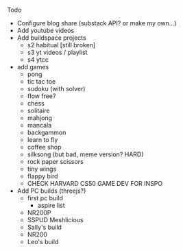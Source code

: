 Todo

- Configure blog share (substack API? or make my own...)
- Add youtube videos
- Add buildspace projects
  - s2 habitual [still broken]
  - s3 yt videos / playlist
  - s4 ytcc
- add games
  - pong
  - tic tac toe
  - sudoku (with solver)
  - flow free?
  - chess
  - solitaire
  - mahjong
  - mancala
  - backgammon
  - learn to fly
  - coffee shop
  - silksong (but bad, meme version? HARD)
  - rock paper scissors
  - tiny wings
  - flappy bird
  - CHECK HARVARD CS50 GAME DEV FOR INSPO
- Add PC builds (threejs?)
  - first pc build
    - aspire list
  - NR200P
  - SSPUD Meshlicious
  - Sally's build
  - NR200
  - Leo's build
